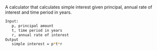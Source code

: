 A calculator that calculates simple interest given principal, annual rate of interest and time period in years.

```bash
Input:
   p, principal amount
   t, time period in years
   r, annual rate of interest
Output
   simple interest = p*t*r
```
